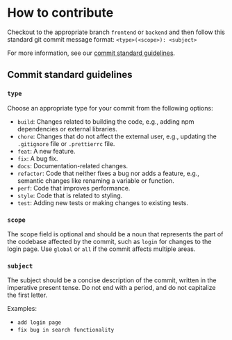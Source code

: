 # How to contribute

Checkout to the appropriate branch `frontend` or `backend` and then follow this standard git commit message format:
`<type>(<scope>): <subject>`

For more information, see our [commit standard guidelines](#commit-standard-guidelines).



## Commit standard guidelines

### `type`
Choose an appropriate type for your commit from the following options:
- `build`: Changes related to building the code, e.g., adding npm dependencies or external libraries.
- `chore`: Changes that do not affect the external user, e.g., updating the `.gitignore` file or `.prettierrc` file.
- `feat`: A new feature.
- `fix`: A bug fix.
- `docs`: Documentation-related changes.
- `refactor`: Code that neither fixes a bug nor adds a feature, e.g., semantic changes like renaming a variable or function.
- `perf`: Code that improves performance.
- `style`: Code that is related to styling.
- `test`: Adding new tests or making changes to existing tests.

### `scope`
The scope field is optional and should be a noun that represents the part of the codebase affected by the commit, such as `login` for changes to the login page. Use `global` or `all` if the commit affects multiple areas.

### `subject`
The subject should be a concise description of the commit, written in the imperative present tense. Do not end with a period, and do not capitalize the first letter.

Examples:
- `add login page`
- `fix bug in search functionality`
